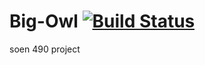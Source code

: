 # Big-Owl [![Build Status](https://travis-ci.com/Landry333/Big-Owl.svg?branch=master)](https://travis-ci.com/Landry333/Big-Owl)
soen 490 project
